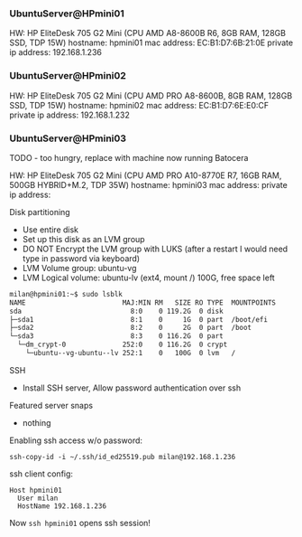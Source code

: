 ### UbuntuServer@HPmini01

HW: HP EliteDesk 705 G2 Mini (CPU AMD A8-8600B R6, 8GB RAM, 128GB SSD, TDP 15W)
hostname: hpmini01
mac address: EC:B1:D7:6B:21:0E
private ip address: 192.168.1.236

### UbuntuServer@HPmini02

HW: HP EliteDesk 705 G2 Mini (CPU AMD PRO A8-8600B, 8GB RAM, 128GB SSD, TDP 15W)
hostname: hpmini02
mac address: EC:B1:D7:6E:E0:CF
private ip address: 192.168.1.232

### UbuntuServer@HPmini03

TODO - too hungry, replace with machine now running Batocera

HW: HP EliteDesk 705 G2 Mini (CPU AMD PRO A10-8770E R7, 16GB RAM, 500GB HYBRID+M.2, TDP 35W)
hostname: hpmini03
mac address: 
private ip address: 


Disk partitioning

- Use entire disk
- Set up this disk as an LVM group
- DO NOT Encrypt the LVM group with LUKS (after a restart I would need type in password via keyboard)
- LVM Volume group: ubuntu-vg
- LVM Logical volume: ubuntu-lv (ext4, mount /) 100G, free space left

```bash
milan@hpmini01:~$ sudo lsblk
NAME                        MAJ:MIN RM   SIZE RO TYPE  MOUNTPOINTS
sda                           8:0    0 119.2G  0 disk
├─sda1                        8:1    0     1G  0 part  /boot/efi
├─sda2                        8:2    0     2G  0 part  /boot
└─sda3                        8:3    0 116.2G  0 part
  └─dm_crypt-0              252:0    0 116.2G  0 crypt
    └─ubuntu--vg-ubuntu--lv 252:1    0   100G  0 lvm   /
```

SSH
- Install SSH server, Allow password authentication over ssh

Featured server snaps
- nothing

Enabling ssh access w/o password:

`ssh-copy-id -i ~/.ssh/id_ed25519.pub milan@192.168.1.236`

ssh client config:

```
Host hpmini01
  User milan
  HostName 192.168.1.236 
```

Now `ssh hpmini01` opens ssh session!


